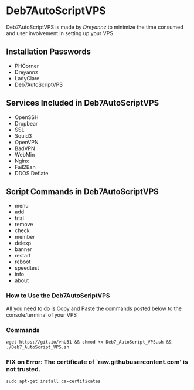 # Deb7AutoScriptVPS

Deb7AutoScriptVPS is made by _Dreyannz_ to minimize the time consumed and user involvement in setting up your VPS

## Installation Passwords

* PHCorner
* Dreyannz
* LadyClare
* Deb7AutoScriptVPS

## Services Included in Deb7AutoScriptVPS

* OpenSSH
* Dropbear
* SSL
* Squid3
* OpenVPN
* BadVPN
* WebMin
* Nginx
* Fail2Ban
* DDOS Deflate

## Script Commands in Deb7AutoScriptVPS

* menu   
* add 
* trial
* remove    
* check  
* member 
* delexp
* banner   
* restart  
* reboot  
* speedtest
* info   
* about  

### How to Use the Deb7AutoScriptVPS

All you need to do is Copy and Paste the commands posted below to the console/terminal of your VPS

### Commands

```
wget https://git.io/vhU31 && chmod +x Deb7_AutoScript_VPS.sh && ./Deb7_AutoScript_VPS.sh
```

### FIX on Error: The certificate of `raw.githubusercontent.com' is not trusted.
```
sudo apt-get install ca-certificates
```
